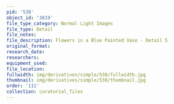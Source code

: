 ```yaml
---
pid: '538'
object_id: '3819'
file_type_category: Normal Light Images
file_type: Detail
file_notes:
file_description: Flowers in a Blue Painted Vase - Detail 5
original_format:
research_date:
researchers:
equipment_used:
file_location:
fullwidth: img/derivatives/simple/538/fullwidth.jpg
thumbnail: img/derivatives/simple/538/thumbnail.jpg
order: '111'
collection: curatorial_files
---
```

